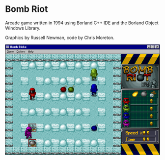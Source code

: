 Bomb Riot
=========

Arcade game written in 1994 using Borland C++ IDE and the Borland Object Windows Library.

Graphics by Russell Newman, code by Chris Moreton.

![Bomb Riot screen shot](/bloke.gif)
